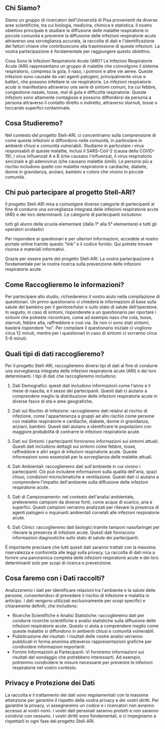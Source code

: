 ## Chi Siamo?

Siamo un gruppo di ricercatori dell'Università di Pisa provenienti da diverse aree scientifiche, tra cui biologia, medicina, chimica e statistica. Il nostro obiettivo principale è studiare la diffusione delle malattie respiratorie in piccole comunità e prevenire la diffusione delle infezioni respiratorie acute attraverso una sorveglianza accurata, la raccolta di dati e l'identificazione dei fattori chiave che contribuiscono alla trasmissione di queste infezioni. La vostra partecipazione è fondamentale per raggiungere questo obiettivo.

Cosa Sono le Infezioni Respiratorie Acute (ARI)?
Le Infezioni Respiratorie Acute (ARI) rappresentano un gruppo di malattie che coinvolgono il sistema respiratorio, compreso la gola, il naso, i polmoni e altre vie aeree. Queste infezioni sono causate da vari agenti patogeni, principalmente virus e batteri, che possono infettare le vie respiratorie. Le infezioni respiratorie acute si manifestano attraverso una serie di sintomi comuni, tra cui febbre, congestione nasale, tosse, mal di gola e difficoltà respiratorie. Queste infezioni sono altamente contagiose e possono diffondersi da persona a persona attraverso il contatto diretto o indiretto, attraverso starnuti, tosse o toccando superfici contaminate. 

## Cosa Studieremo?

Nel contesto del progetto Stell-ARI, ci concentriamo sulla comprensione di come queste infezioni si diffondono nelle comunità, in particolare in ambienti chiusi e comunità vulnerabili. Studiamo in particolare i virus responsabili di queste malattie, inclusi il SARS-CoV-2 (causa della COVID-19), i virus influenzali A e B (che causano l'influenza), il virus respiratorio sinciziale e gli adenovirus (che causano malattie simili). Le persone più a rischio includono quelle con malattie respiratorie e cardiache, diabete, donne in gravidanza, anziani, bambini e coloro che vivono in piccole comunità.

## Chi può partecipare al progetto Stell-ARI?

Il progetto Stell-ARI mira a coinvolgere diverse categorie di partecipanti al fine di condurre una sorveglianza integrata delle infezioni respiratorie acute (ARI) e dei loro determinanti. Le categorie di partecipanti includono:

tutti gli alunni della scuola elementare (dalla 1° alla 5° elementare) e tutti gli operatori scolastici

Per rispondere ai questionari e per ulteriori informazioni, accedete al nostro portale online tramite questo “link” e il codice fornito. Qui potrete trovare risorse e materiali informativi.

Grazie per essere parte del progetto Stell-ARI. 
La vostra partecipazione è fondamentale per la nostra ricerca sulla prevenzione delle infezioni respiratorie acute.

## Come Raccoglieremo le informazioni?
Per partecipare allo studio, richiederemo il vostro aiuto nella compilazione di questionari. Un primo questionario vi chiederà le informazioni di base sulla salute del bambino per il genitore/tutor o sullo stato di salute dell’operatore. In seguito, in caso di sintomi, risponderete a un questionario per riportare i sintomi che potreste riscontrare, come ad esempio naso che cola, tosse, starnuti, febbre alta, raffreddore e così via. Se non ci sono stati sintomi, basterà rispondere “no”. Per compilare il questionario iniziale ci vogliono circa 12 minuti, mentre per i questionari in caso di sintomi ci vorranno circa 5-6 minuti. 


## Quali tipi di dati raccoglieremo?

Per il progetto Stell-ARI, raccoglieremo diversi tipi di dati al fine di condurre una sorveglianza integrata delle infezioni respiratorie acute (ARI) e dei loro determinanti. I tipi di dati che raccoglieremo includono:

1. Dati Demografici: questi dati includono informazioni come l'anno e il mese di nascita, e il sesso dei partecipanti. Questi dati ci aiutano a comprendere meglio la distribuzione delle infezioni respiratorie acute in diverse fasce di età e aree geografiche.

2. Dati sul Rischio di Infezione: raccoglieremo dati relativi al rischio di infezione, come l'appartenenza a gruppi ad alto rischio come persone con malattie respiratorie e cardiache, diabete, donne in gravidanza, anziani, bambini. Questi dati aiutano a identificare le popolazioni con maggiore probabilità di contrarre le infezioni respiratorie acute.

3. Dati sui Sintomi: i partecipanti forniranno informazioni sui sintomi attuali. Questi dati includono dettagli sui sintomi come febbre, tosse, raffreddore e altri segni di infezioni respiratorie acute. Queste informazioni sono essenziali per la sorveglianza delle malattie attuali.

4. Dati Ambientali: raccoglieremo dati sull'ambiente in cui vivono i partecipanti. Ciò può includere informazioni sulla qualità dell'aria, spazi chiusi, condizioni microclimatiche e ventilazione. Questi dati ci aiutano a comprendere l'impatto dell'ambiente sulla diffusione delle infezioni respiratorie acute.

5. Dati di Campionamento: nel contesto dell'analisi ambientale, preleveremo campioni da diverse fonti, come acque di scarico, aria e superfici. Questi campioni verranno analizzati per rilevare la presenza di agenti patogeni o inquinanti ambientali correlati alle infezioni respiratorie acute.

6. Dati Clinici: raccoglieremo dati biologici tramite tamponi nasofaringei per rilevare la presenza di infezioni acute. Questi dati forniscono informazioni diagnostiche sullo stato di salute dei partecipanti.

È importante precisare che tutti questi dati saranno trattati con la massima riservatezza e conformità alle leggi sulla privacy. La raccolta di dati mira a fornire una panoramica completa delle infezioni respiratorie acute e dei loro determinanti solo per scopi di ricerca e prevenzione.

## Cosa faremo con i Dati raccolti?

Analizzeremo i dati per identificare relazioni tra l'ambiente e la salute delle persone, consentendoci di prevedere il rischio di infezione e malattia in anticipo. I dati vengono utilizzati esclusivamente per scopi specifici e chiaramente definiti, che includono:

- Ricerche Scientifiche e Analisi Statistiche: raccoglieremo dati per condurre ricerche scientifiche e analisi statistiche sulla diffusione delle infezioni respiratorie acute. Questo ci aiuta a comprendere meglio come queste malattie si diffondono in ambienti chiusi e comunità vulnerabili.
- Pubblicazione dei risultati: I risultati delle nostre analisi verranno pubblicati in forma anonima attraverso rappresentazioni grafiche per condividere informazioni importanti.
- Fornire Informazioni ai Partecipanti: Vi forniremo informazioni sui risultati del sondaggio che potrebbero interessarti. Ad esempio, potremmo condividere le misure necessarie per prevenire le infezioni respiratorie nel vostro contesto.

## Privacy e Protezione dei Dati

La raccolta e il trattamento dei dati sono regolamentati con la massima attenzione per garantire il rispetto della vostra privacy e dei vostri diritti. Per garantire la privacy, vi assegneremo un codice e i ricercatori non avranno accesso ai vostri nomi. I vostri dati personali saranno protetti e non saranno condivisi con nessuno.
I vostri diritti sono fondamentali, e ci impegniamo a rispettarli in ogni fase del progetto Stell-ARI.